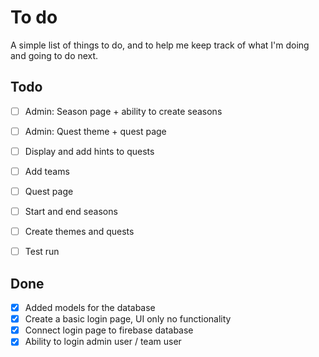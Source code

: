 # To do

A simple list of things to do, and to help me keep track of what I'm doing and going to do next.

## Todo

- [ ] Admin: Season page + ability to create seasons
- [ ] Admin: Quest theme + quest page
- [ ] Display and add hints to quests
- [ ] Add teams
- [ ] Quest page
- [ ] Start and end seasons

- [ ] Create themes and quests
- [ ] Test run

## Done

- [x] Added models for the database
- [x] Create a basic login page, UI only no functionality
- [x] Connect login page to firebase database
- [x] Ability to login admin user / team user
